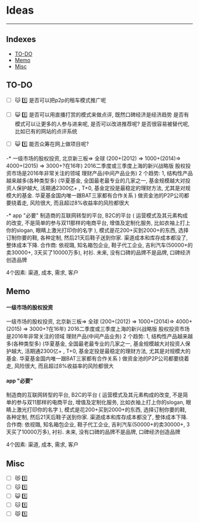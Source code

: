 #          Ideas

---

Indexes
---
* [TO-DO](#to-do)
* [Memo](#memo)
* [Misc](#misc)

TO-DO
---
- [ ] :kissing_cat: :one: 是否可以把p2p的租车模式推广呢

- [ ] :smiley_cat: :one: 是否可以用直播打赏的模式来做点评, 既然口碑经济是经济趋势
        是否有模式可以让更多的人参与进来呢, 是否可以改进推荐呢?
        是否很容易被替代呢, 比如已有的网站的点评系统
- [ ] :smiley_cat: :one: 能否众筹在网上做项目呢?

-* 一级市场的股权投资, 北京新三板=> 全球 (200+(2012) => 1000+(2014)=> 4000+(2015) => 3000+?在16年)   2016二季度或三季度上海的新兴战略版
    股权投资市场是2016年非常关注的领域
    理财产品(中间产品业务) 2 个趋势: 1, 结构性产品越来越多(各种类型多) (华夏基金, 全国最老最专业的几家之一, 基金规模越大对投资人保护越大, 活期通2300亿+ , T+0,  基金定投是最稳定的理财方法, 尤其是对规模大的基金. 华夏基金国内唯一跟BAT三家都有合作关系 )
    做资金池的P2P公司都要绕着走, 风险很大, 而且超过8%收益率的风险都很大

-* app "必要"         制造商的互联网转型的平台, B2C的平台 ( 运营模式及其元素构成的改变, 不是简单的参与双11那样的电商平台, 增值及定制化服务, 比如衣袖上打上你的slogan, 眼睛上激光打印你的名字 ), 模式是花200+买到2000+的东西, 选择订制你要的鞋, 各种定制, 然后21天后鞋子送到你家. 渠道成本和库存成本都没了, 整体成本下降. 合作商: 依视璐, 知名箱包企业, 鞋子代工企业, 吉利汽车(50000+的卖30000+, 3天买了10000万多), 衬衫. 未来, 没有口碑的品牌不是品牌, 口碑经济创造品牌

4个因素: 渠道, 成本, 需求, 客户

Memo
---

#### 一级市场的股权投资
一级市场的股权投资, 北京新三板=> 全球 (200+(2012) => 1000+(2014)=> 4000+(2015) => 3000+?在16年)   2016二季度或三季度上海的新兴战略版
    股权投资市场是2016年非常关注的领域
    理财产品(中间产品业务) 2 个趋势: 1, 结构性产品越来越多(各种类型多) (华夏基金, 全国最老最专业的几家之一, 基金规模越大对投资人保护越大, 活期通2300亿+ , T+0,  基金定投是最稳定的理财方法, 尤其是对规模大的基金. 华夏基金国内唯一跟BAT三家都有合作关系 )
    做资金池的P2P公司都要绕着走, 风险很大, 而且超过8%收益率的风险都很大

#### app "必要"
制造商的互联网转型的平台, B2C的平台 ( 运营模式及其元素构成的改变, 不是简单的参与双11那样的电商平台, 增值及定制化服务, 比如衣袖上打上你的slogan, 眼睛上激光打印你的名字 ), 模式是花200+买到2000+的东西, 选择订制你要的鞋, 各种定制, 然后21天后鞋子送到你家. 渠道成本和库存成本都没了, 整体成本下降. 合作商: 依视璐, 知名箱包企业, 鞋子代工企业, 吉利汽车(50000+的卖30000+, 3天买了10000万多), 衬衫. 未来, 没有口碑的品牌不是品牌, 口碑经济创造品牌

4个因素: 渠道, 成本, 需求, 客户


Misc
---
- [ ] :heart_eyes_cat: :one:
- [ ] :kissing_cat: :one:
- [ ] :smiley_cat: :one:
- [ ] :cat: :one:
- [ ] :pouting_cat: :one: